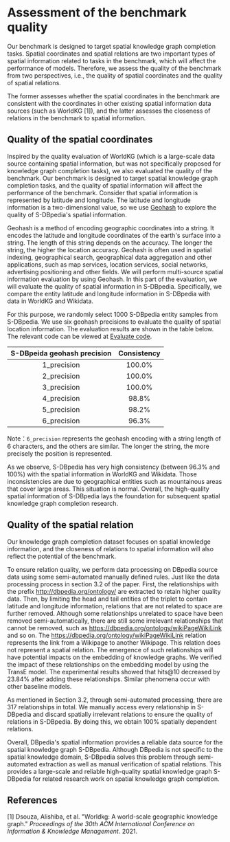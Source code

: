 # Assessment of the benchmark quality

Our benchmark is designed to target spatial knowledge graph completion tasks. Spatial coordinates and spatial relations are two important types of spatial information related to tasks in the benchmark, which will affect the performance of models. Therefore, we assess the quality of the benchmark from two perspectives, i.e., the quality of spatial coordinates and the quality of spatial relations. 

The former assesses whether the spatial coordinates in the benchmark are consistent with the coordinates in other existing spatial information data sources (such as WorldKG [1]), and the latter assesses the closeness of relations in the benchmark to spatial information.

## Quality of the spatial coordinates

Inspired by the quality evaluation of WorldKG (which is a large-scale data source containing spatial information, but was not specifically proposed for knowledge graph completion tasks), we also evaluated the quality of the benchmark. Our benchmark is designed to target spatial knowledge graph completion tasks, and the quality of spatial information will affect the performance of the benchmark. Consider that spatial information is represented by latitude and longitude. The latitude and longitude information is a two-dimensional value, so we use [Geohash](https://en.wikipedia.org/wiki/Geohash) to explore the quality of S-DBpedia's spatial information. 

Geohash is a method of encoding geographic coordinates into a string. It encodes the latitude and longitude coordinates of the earth's surface into a string. The length of this string depends on the accuracy. The longer the string, the higher the location accuracy. Geohash is often used in spatial indexing, geographical search, geographical data aggregation and other applications, such as map services, location services, social networks, advertising positioning and other fields. We will perform multi-source spatial information evaluation by using Geohash. In this part of the evaluation, we will evaluate the quality of spatial information in S-DBpedia. Specifically, we compare the entity latitude and longitude information in S-DBpedia with data in WorldKG and Wikidata.

For this purpose, we randomly select 1000 S-DBpedia entity samples from S-DBpedia. We use six geohash precisions to evaluate the quality of spatial location information. The evaluation results are shown in the table below. The relevant code can be viewed at [Evaluate code](https://github.com/NEU-IDKE/S-DBpedia/tree/master/Evaluate_code).

| S-DBpeida geohash precision | Consistency |
| :-------------------------: | :---------: |
|         1_precision         |   100.0%    |
|         2_precision         |   100.0%    |
|         3_precision         |   100.0%    |
|         4_precision         |    98.8%    |
|         5_precision         |    98.2%    |
|         6_precision         |    96.3%    |

Note：`6_precision` represents the geohash encoding with a string length of 6 characters, and the others are similar. The longer the string, the more precisely the position is represented.

As we observe, S-DBpedia has very high consistency (between 96.3% and 100%) with the spatial information in WorldKG and Wikidata. Those inconsistencies are due to geographical entities such as mountainous areas that cover large areas. This situation is normal. Overall, the high-quality spatial information of S-DBpedia lays the foundation for subsequent spatial knowledge graph completion research.



## Quality of the spatial relation

Our knowledge graph completion dataset focuses on spatial knowledge information, and the closeness of relations to spatial information will also reflect the potential of the benchmark.

To ensure relation quality, we perform data processing on DBpedia source data using some semi-automated manually defined rules. Just like the data processing process in section 3.2 of the paper. First, the relationships with the prefix http://dbpedia.org/ontology/ are extracted to retain higher quality data. Then, by limiting the head and tail entities of the triplet to contain latitude and longitude information, relations that are not related to space are further removed. Although some relationships unrelated to space have been removed semi-automatically, there are still some irrelevant relationships that cannot be removed, such as <https://dbpedia.org/ontology/wikiPageWikiLink> and so on. The <https://dbpedia.org/ontology/wikiPageWikiLink> relation represents the link from a Wikipage to another Wikipage.  This relation does not represent a spatial relation. The emergence of such relationships will have potential impacts on the embedding of knowledge graphs.   We verified the impact of these relationships on the embedding model by using the TransE model. The experimental results showed that hits@10 decreased by 23.84% after adding these relationships. Similar phenomena occur with other baseline models.

As mentioned in Section 3.2, through semi-automated processing, there are 317 relationships in total. We manually access every relationship in S-DBpedia and discard spatially irrelevant relations to ensure the quality of relations in S-DBpedia. By doing this, we obtain 100% spatially dependent relations.



Overall, DBpedia's spatial information provides a reliable data source for the spatial knowledge graph S-DBpedia. Although DBpedia is not specific to the spatial knowledge domain, S-DBpedia solves this problem through semi-automated extraction as well as manual verification of spatial relations. This provides a large-scale and reliable high-quality spatial knowledge graph S-DBpedia for related research work on spatial knowledge graph completion.



## References  

 [1] Dsouza, Alishiba, et al. "Worldkg: A world-scale geographic knowledge graph." *Proceedings of the 30th ACM International Conference on Information & Knowledge Management*. 2021.

